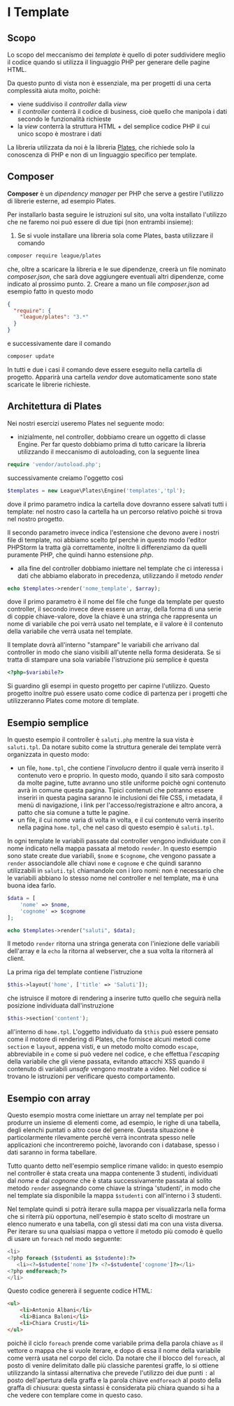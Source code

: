 # I Template

## Scopo

Lo scopo del meccanismo dei *template* è quello di poter suddividere meglio il codice quando si utilizza il linguaggio PHP per generare delle pagine HTML. 

Da questo punto di vista non è essenziale, ma per progetti di una certa complessità aiuta molto, poichè:
- viene suddiviso il *controller* dalla *view*
- il *controller* conterrà il codice di business, cioè quello che manipola i dati secondo le funzionalità richieste
- la *view* conterrà la struttura HTML + del semplice codice PHP il cui unico scopo è mostrare i dati

La libreria utilizzata da noi è la libreria [Plates](https://platesphp.com/), che richiede solo la conoscenza di PHP e non di un linguaggio specifico per template.

## Composer

**Composer** è un *dipendency manager* per PHP che serve a gestire l'utilizzo di librerie esterne, ad esempio Plates.

Per installarlo basta seguire le istruzioni sul sito, una volta installato l'utilizzo che ne faremo noi può essere di due tipi (non entrambi insieme):
1. Se si vuole installare una libreria sola come Plates, basta utilizzare il comando

```bash
composer require league/plates
```
che, oltre a scaricare la libreria e le sue dipendenze, creerà un file nominato *composer.json*, che sarà dove aggiungere eventuali altri dipendenze, come indicato al prossimo punto. 
2. Creare a mano un file *composer.json* ad esempio fatto in questo modo
```json
{
  "require": {
    "league/plates": "3.*"
  }
}
```
e successivamente dare il comando
```bash
composer update
```

In tutti e due i casi il comando deve essere eseguito nella cartella di progetto. Apparirà una cartella *vendor* dove automaticamente sono state scaricate le librerie richieste.

## Architettura di Plates

Nei nostri esercizi useremo Plates nel seguente modo:
- inizialmente, nel controller, dobbiamo creare un oggetto di classe Engine. Per far questo dobbiamo prima di tutto caricare la libreria utilizzando il meccanismo di autoloading, con la seguente linea
```php
require 'vendor/autoload.php';
```
successivamente creiamo l'oggetto così

```php
$templates = new League\Plates\Engine('templates','tpl');
```

dove il primo parametro indica la cartella dove dovranno essere salvati tutti i template: nel nostro caso la cartella ha un percorso relativo poichè si trova nel nostro progetto. 

Il secondo parametro invece indica l'estensione che devono avere i nostri file di template, noi abbiamo scelto *tpl* perchè in questo modo l'editor PHPStorm la tratta già correttamente, inoltre li differenziamo da quelli puramente PHP, che quindi hanno estensione *php*.

- alla fine del controller dobbiamo iniettare nel template che ci interessa i dati che abbiamo elaborato in precedenza, utilizzando il metodo *render*

```php
echo $templates->render('nome_template', $array);
```

dove il primo parametro è il nome del file che funge da template per questo controller, il secondo invece deve essere un array, della forma di una serie di coppie chiave-valore, dove la chiave è una stringa che rappresenta un nome di variabile che poi verrà usato nel template, e il valore è il contenuto della variabile che verrà usata nel template.

Il template dovrà all'interno "stampare" le variabili che arrivano dal controller in modo che siano visibili all'utente nella forma desiderata. Se si tratta di stampare una sola variabile l'istruzione più semplice è questa
```php
<?php=$variabile?>
```

Si guardino gli esempi in questo progetto per capirne l'utilizzo. Questo progetto inoltre può essere usato come codice di partenza per i progetti che utilizzeranno Plates come motore di template.

## Esempio semplice
In questo esempio il controller è `saluti.php` mentre la sua vista è `saluti.tpl`. Da notare subito come la struttura generale dei template verrà organizzata in questo modo:
- un file, `home.tpl`, che contiene l'_involucro_ dentro il quale verrà inserito il contenuto vero e proprio. In questo modo, quando il sito sarà composto da molte pagine, tutte avranno uno stile uniforme poichè ogni contenuto avrà in comune questa pagina. Tipici contenuti che potranno essere inseriri in questa pagina saranno le inclusioni dei file CSS, i metadata, il menù di navigazione, i link per l'accesso/registrazione e altro ancora, a patto che sia comune a tutte le pagine.
- un file, il cui nome varia di volta in volta, e il cui contenuto verrà inserito nella pagina `home.tpl`, che nel caso di questo esempio è `saluti.tpl`.

In ogni template le variabili passate dal controller vengono individuate con il nome indicato
nella mappa passata al metodo `render`. In questo esempio sono state create due variabili, `$nome` e `$cognome`, che vengono passate a `render` associandole alle chiavi `nome` e `cognome` e che quindi
saranno utilizzabili in `saluti.tpl` chiamandole con i loro nomi: non è necessario che le variabili
abbiano lo stesso nome nel controller e nel template, ma è una buona idea farlo.
```php
$data = [
    'nome' => $nome,
    'cognome' => $cognome
];

echo $templates->render("saluti", $data);
```
Il metodo `render` ritorna una stringa generata con l'iniezione delle variabili dell'array e la `echo`
la ritorna al webserver, che a sua volta la ritornerà al client.

La prima riga del template contiene l'istruzione
```php
$this->layout('home', ['title' => 'Saluti']);
```
che istruisce il motore di rendering a inserire tutto quello che seguirà nella posizione individuata
dall'instruzione
```php
$this->section('content');
```
all'interno di `home.tpl`.
L'oggetto individuato da `$this` può essere pensato come il motore di rendering di Plates, che fornisce alcuni metodi come `section` e `layout`, appena visti, e un metodo molto comodo `escape`, abbreviabile in `e` come si può vedere nel codice, e che effettua l'_escaping_ della variabile che gli viene passata, evitando attacchi XSS quando il contenuto di variabili _unsafe_ vengono mostrate a video. Nel codice si trovano le istruzioni per verificare questo comportamento.

## Esempio con array
Questo esempio mostra come iniettare un array nel template per poi 
produrre un insieme di elementi come, ad esempio, le righe di una tabella,
degli elenchi puntati o altro cose del genere. Questa situazione è particolarmente
rilevamente perchè verrà incontrata spesso nelle applicazioni che incontreremo poichè, lavorando 
con i database, spesso i dati saranno in forma tabellare.

Tutto quanto detto nell'esempio semplice rimane valido: in questo esempio
nel controller è stata creata una mappa contenente 3 studenti,
individuati dal _nome_ e dal _cognome_ che è stata successivamente
passata al solito metodo `render` assegnando come chiave la stringa
'studenti', in modo che nel template sia disponibile la mappa `$studenti`
con all'interno i 3 studenti.

Nel template quindi si potrà iterare sulla mappa per visualizzarla
nella forma che si riterrà più opportuna, nell'esempio è stato scelto
di mostrare un elenco numerato e una tabella, con gli stessi dati ma con
una vista diversa.
Per iterare su una qualsiasi mappa o vettore il metodo più comodo è
quello di usare un `foreach` nel modo seguente:
```php
<li>
<?php foreach ($studenti as $studente):?>
   <li><?=$studente['nome']?> <?=$studente['cognome']?></li>
<?php endforeach;?>
</li>
```

Questo codice genererà il seguente codice HTML:
```HTML
<ul>
    <li>Antonio Albani</li>
    <li>Bianca Baloni</li>
    <li>Chiara Crusti</li>
</ul>
```
poichè il ciclo `foreach` prende come variabile prima della parola chiave
`as` il vettore o mappa che si vuole iterare, e dopo di essa il nome
della variabile come verrà usata nel corpo del ciclo.
Da notare che il blocco del `foreach`, al posto di venire delimitato
dalle più classiche parentesi graffe, lo si ottiene utilizzando la 
sintassi alternativa che prevede l'utilizzo dei due punti `:` al posto
dell'apertura della graffa e la parola chiave `endforeach` al posto
della graffa di chiusura: questa sintassi è considerata più chiara
quando si ha a che vedere con templare come in questo caso.